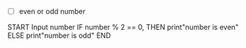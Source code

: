 - [ ] even or odd number
  
START
Input number
IF number % 2 == 0, THEN
    print"number is even"
ELSE
    print"number is odd"
END
